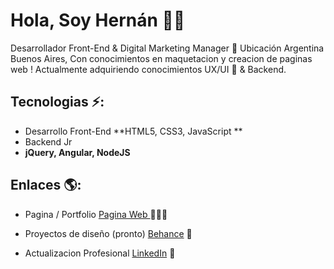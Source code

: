 
# Hola, Soy Hernán 👋🏼

Desarrollador Front-End & Digital Marketing Manager 🚀 Ubicación Argentina Buenos Aires, Con conocimientos en maquetacion  y creacion de paginas web !
Actualmente adquiriendo conocimientos UX/UI :art: & Backend.

## Tecnologias ⚡: 
- Desarrollo Front-End **HTML5, CSS3, JavaScript **
- Backend Jr
- **jQuery, Angular, NodeJS**
 
## Enlaces 🌎: 
- Pagina / Portfolio <a href="https://hernanflores.netlify.app/"> Pagina Web </a> 👨🏻‍💻
- Proyectos de diseño (pronto) <a href="https://www.behance.net/IamHernanFlores"> Behance</a> 🎨

- Actualizacion Profesional <a href="https://www.linkedin.com/in/hern%C3%A1nfloresdeveloper/">LinkedIn</a> 💼

































